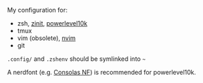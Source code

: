My configuration for:
* zsh, [zinit](https://github.com/zdharma/zinit), [powerlevel10k](https://github.com/romkatv/powerlevel10k)
* tmux
* vim (obsolete), [nvim](https://github.com/neovim/neovim)
* git

`.config/` and `.zshenv` should be symlinked into `~`

A nerdfont (e.g. [Consolas NF](https://github.com/whitecolor/my-nerd-fonts/tree/master/Consolas%20NF)) is recommended for powerlevel10k.
